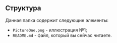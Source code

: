 ## Структура

Данная папка содержит следующие элементы:

* `PictureOne.png` - иллюстрация №1;
* `README.md` - файл, который вы сейчас читаете.